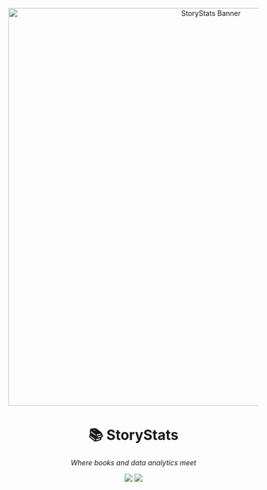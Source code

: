 <p align="center">
  <img src="assets/file_00000000802061fb8e6008cca49b2090.png" alt="StoryStats Banner" width="800"/>
</p>

<h1 align="center">📚 StoryStats</h1>

<p align="center">
  <i>Where books and data analytics meet</i>
</p>

<p align="center">
  <img src="https://img.shields.io/badge/Tools-Python%20|%20SQL%20|%20Tableau%20|%20NLP-blue?style=for-the-badge"/>
  <img src="https://img.shields.io/badge/Theme-Books%20%26%20Publishing-lightgrey?style=for-the-badge"/>
</p>
